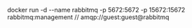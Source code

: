 docker run -d --name rabbitmq -p 5672:5672 -p 15672:15672 rabbitmq:management
// amqp://guest:guest@rabbitmq
